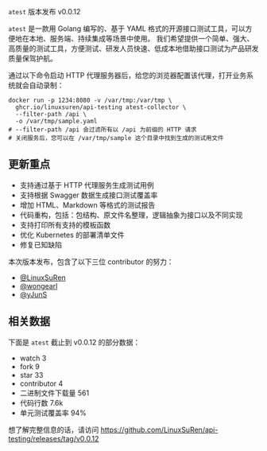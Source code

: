 `atest` 版本发布 v0.0.12

`atest` 是一款用 Golang 编写的、基于 YAML 格式的开源接口测试工具，可以方便地在本地、服务端、持续集成等场景中使用。
我们希望提供一个简单、强大、高质量的测试工具，方便测试、研发人员快速、低成本地借助接口测试为产品研发质量保驾护航。

通过以下命令启动 HTTP 代理服务器后，给您的浏览器配置该代理，打开业务系统就会自动录制：

```shell
docker run -p 1234:8080 -v /var/tmp:/var/tmp \
  ghcr.io/linuxsuren/api-testing atest-collector \
  --filter-path /api \
  -o /var/tmp/sample.yaml
# --filter-path /api 会过滤所有以 /api 为前缀的 HTTP 请求
# 关闭服务后，您可以在 /var/tmp/sample 这个目录中找到生成的测试用文件
```

## 更新重点

* 支持通过基于 HTTP 代理服务生成测试用例
* 支持根据 Swagger 数据生成接口测试覆盖率
* 增加 HTML、Markdown 等格式的测试报告
* 代码重构，包括：包结构、原文件名整理，逻辑抽象为接口以及不同实现
* 支持打印所有支持的模板函数
* 优化 Kubernetes 的部署清单文件
* 修复已知缺陷

本次版本发布，包含了以下三位 contributor 的努力：

* [@LinuxSuRen](https://github.com/LinuxSuRen)
* [@wongearl](https://github.com/wongearl)
* [@yJunS](https://github.com/yJunS)

## 相关数据

下面是 `atest` 截止到 v0.0.12 的部分数据：

* watch 3
* fork 9
* star 33
* contributor 4
* 二进制文件下载量 561
* 代码行数 7.6k
* 单元测试覆盖率 94%

想了解完整信息的话，请访问 https://github.com/LinuxSuRen/api-testing/releases/tag/v0.0.12
